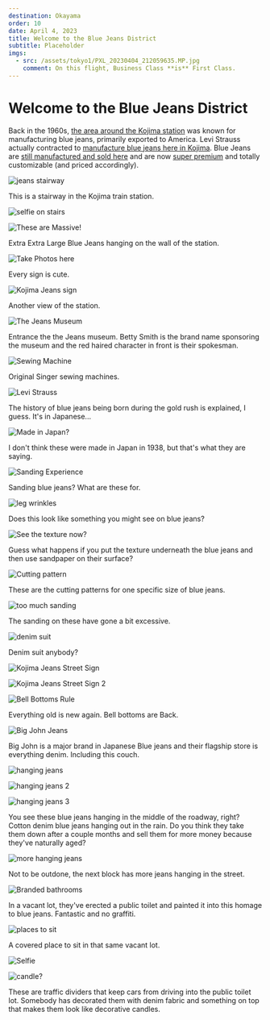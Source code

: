 ```yaml
---
destination: Okayama
order: 10
date: April 4, 2023
title: Welcome to the Blue Jeans District
subtitle: Placeholder
imgs: 
  - src: /assets/tokyo1/PXL_20230404_212059635.MP.jpg
    comment: On this flight, Business Class **is** First Class. 
---
```


# Welcome to the Blue Jeans District

Back in the 1960s, [the area around the Kojima station](https://www.japan.travel/en/japan-magazine/exploring-jeans-street-in-kojima-city-dyed-in-indigo/) was known for manufacturing blue jeans, primarily exported to America. Levi Strauss actually contracted to [manufacture blue jeans here in Kojima](https://foundland.com/journal/kojima-japan-s-denim-capital/). Blue Jeans are [still manufactured and sold here](https://www.okayama-japan.jp/en/spot/906) and are now [super premium](https://www.vogue.com/article/best-japanese-denim-brands-selvedge-jeans) and totally customizable (and priced accordingly).


![jeans stairway](/assets/okayama/PXL_20230418_045717351.MP.jpg)

This is a stairway in the Kojima train station. 

![selfie on stairs](/assets/okayama/PXL_20230418_045738342.MP.jpg)

![These are Massive!](/assets/okayama/PXL_20230418_045759737.MP.jpg)

Extra Extra Large Blue Jeans hanging on the wall of the station.

![Take Photos here](/assets/okayama/PXL_20230418_045811762.jpg)

Every sign is cute.

![Kojima Jeans sign](/assets/okayama/PXL_20230418_045817115.MP.jpg)

Another view of the station.

![The Jeans Museum](/assets/okayama/PXL_20230418_052106994.jpg)

Entrance the the Jeans museum. Betty Smith is the brand name sponsoring the museum and the red haired character in front is their spokesman.

![Sewing Machine](/assets/okayama/PXL_20230418_052155510.jpg)

Original Singer sewing machines.

![Levi Strauss](/assets/okayama/PXL_20230418_052230465.MP.jpg)

The history of blue jeans being born during the gold rush is explained, I guess. It's in Japanese...

![Made in Japan?](/assets/okayama/PXL_20230418_052742495.jpg)

I don't think these were made in Japan in 1938, but that's what they are saying.

![Sanding Experience](/assets/okayama/PXL_20230418_054029682.jpg)

Sanding blue jeans? What are these for.

![leg wrinkles](/assets/okayama/PXL_20230418_054036893.jpg)

Does this look like something you might see on blue jeans?

![See the texture now?](/assets/okayama/PXL_20230418_054041282.jpg)

Guess what happens if you put the texture underneath the blue jeans and then use sandpaper on their surface?

![Cutting pattern](/assets/okayama/PXL_20230418_054620397.jpg)

These are the cutting patterns for one specific size of blue jeans. 

![too much sanding](/assets/okayama/PXL_20230418_054823279.jpg)

The sanding on these have gone a bit excessive. 

![denim suit](/assets/okayama/PXL_20230418_054855724.jpg)

Denim suit anybody?

![Kojima Jeans Street Sign](/assets/okayama/PXL_20230418_063205974.jpg)

![Kojima Jeans Street Sign 2](/assets/okayama/PXL_20230418_063234381.jpg)

![Bell Bottoms Rule](/assets/okayama/PXL_20230418_063445597.jpg)

Everything old is new again. Bell bottoms are Back.

![Big John Jeans](/assets/okayama/PXL_20230418_063848800.jpg)

Big John is a major brand in Japanese Blue jeans and their flagship store is everything denim. Including this couch.

![hanging jeans](/assets/okayama/PXL_20230418_070551966.jpg)

![hanging jeans 2](/assets/okayama/PXL_20230418_070601937.MP.jpg)

![hanging jeans 3](/assets/okayama/PXL_20230418_070641674.jpg)

You see these blue jeans hanging in the middle of the roadway, right? Cotton denim blue jeans hanging out in the rain. Do you think they take them down after a couple months and sell them for more money because they've naturally aged?

![more hanging jeans](/assets/okayama/PXL_20230418_070841033.jpg)

Not to be outdone, the next block has more jeans hanging in the street.

![Branded bathrooms](/assets/okayama/PXL_20230418_070941730.jpg)

In a vacant lot, they've erected a public toilet and painted it into this homage to blue jeans. Fantastic and no graffiti.

![places to sit](/assets/okayama/PXL_20230418_070941852.jpg)

A covered place to sit in that same vacant lot.

![Selfie](/assets/okayama/PXL_20230418_070958250.jpg)

![candle?](/assets/okayama/PXL_20230418_071349742.PORTRAIT.jpg)

These are traffic dividers that keep cars from driving into the public toilet lot. Somebody has decorated them with denim fabric and something on top that makes them look like decorative candles.
